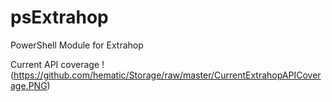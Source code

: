 # psExtrahop
PowerShell Module for Extrahop

Current API coverage
!(https://github.com/hematic/Storage/raw/master/CurrentExtrahopAPICoverage.PNG)
